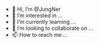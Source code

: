 - 👋 Hi, I’m @JungNer
- 👀 I’m interested in ...
- 🌱 I’m currently learning ...
- 💞️ I’m looking to collaborate on ...
- 📫 How to reach me ...

<!---
JungNer/JungNer is a ✨ special ✨ repository because its `README.md` (this file) appears on your GitHub profile.
You can click the Preview link to take a look at your changes.
--->
